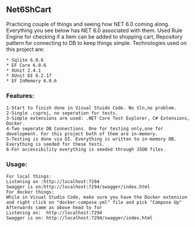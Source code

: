## Net6ShCart
Practicing couple of things and seeing how NET 6.0 coming along. Everything you see below has NET 6.0 associated with them.
Used Rule Engine for checking if a Item can be added to shopping cart, Repository pattern for connecting to DB to keep things simple.
Technologies used on this project are:
```
* Sqlite 6.0.6
* EF Core 6.0.6
* XUnit 2.4.1
* XUnit DI 6.2.17
* EF InMemory 6.0.6

```

### Features:
```
1-Start to finish done in Visual Stuido Code. No Sln,no problem.
2-Single .csproj, no seperation for tests.
3-Simple extensions are used: .NET Core Test Explorer, C# Extensions, Docker. 
4-Two seperate DB Connections. One for testing only,one for development. For this project both of them are in-memory.
5-Testing is done via DI. Everything is written to in-memory DB. Everything is seeded for these tests.
6-For accessibility everything is seeded through JSON files.
```

### Usage:
```
For local things:
Listening on :http://localhost:7294
Swagger is on:http://localhost:7294/swagger/index.html
For docker things:
While in Visual Studio Code, make sure you have the Docker extension and right click on "docker-compose.yml" file and pick "Compose Up"
Afterwards same as above head to for
Listening on:  http://localhost:7294
Swagger is on: http://localhost:7294/swagger/index.html
```
